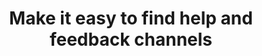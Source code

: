 ---
title: Make it easy to find help and feedback channels
permalink: /coga-draft/guide/helpful/help-feedback
git-hub:
  repository: w3c/wai-coga
layout: guide
feedbackmail: wai@w3.org
doc-note-type: draft
doc-note-message-md: |

  [See page details in plan](../../plan#design-guide)

---
